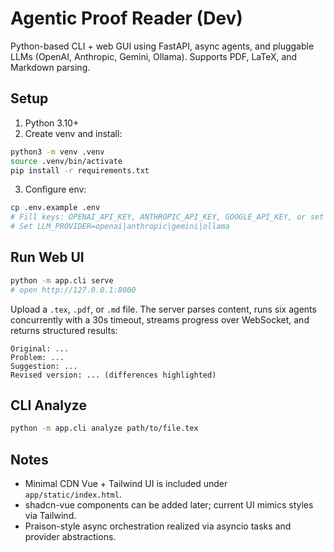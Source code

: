 # Agentic Proof Reader (Dev)

Python-based CLI + web GUI using FastAPI, async agents, and pluggable LLMs (OpenAI, Anthropic, Gemini, Ollama). Supports PDF, LaTeX, and Markdown parsing.

## Setup

1. Python 3.10+
2. Create venv and install:

```bash
python3 -m venv .venv
source .venv/bin/activate
pip install -r requirements.txt
```

3. Configure env:

```bash
cp .env.example .env
# Fill keys: OPENAI_API_KEY, ANTHROPIC_API_KEY, GOOGLE_API_KEY, or set OLLAMA_HOST
# Set LLM_PROVIDER=openai|anthropic|gemini|ollama
```

## Run Web UI

```bash
python -m app.cli serve
# open http://127.0.0.1:8000
```

Upload a `.tex`, `.pdf`, or `.md` file. The server parses content, runs six agents concurrently with a 30s timeout, streams progress over WebSocket, and returns structured results:

```
Original: ...
Problem: ...
Suggestion: ...
Revised version: ... (differences highlighted)
```

## CLI Analyze

```bash
python -m app.cli analyze path/to/file.tex
```

## Notes
- Minimal CDN Vue + Tailwind UI is included under `app/static/index.html`.
- shadcn-vue components can be added later; current UI mimics styles via Tailwind.
- Praison-style async orchestration realized via asyncio tasks and provider abstractions.
